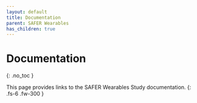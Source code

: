 ```yaml
---
layout: default
title: Documentation
parent: SAFER Wearables
has_children: true
---
```


# Documentation
{: .no_toc }

This page provides links to the SAFER Wearables Study documentation.
{: .fs-6 .fw-300 }
